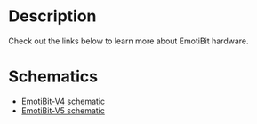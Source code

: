# Description
Check out the links below to learn more about EmotiBit hardware.

# Schematics
- [EmotiBit-V4 schematic](https://www.emotibit.com/files/hardware_files/CFL_EE_BioSensor-V04a-Sch_share.pdf)
- [EmotiBit-V5 schematic](https://emotibit.com/files/hardware_files/CFL_EE_BioSensor-V05c-Sch_share.pdf)
